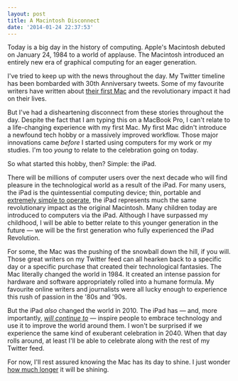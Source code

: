 ```yaml
---
layout: post
title: A Macintosh Disconnect
date: '2014-01-24 22:37:53'
---
```


<p>Today is a big day in the history of computing. Apple's Macintosh debuted on January 24, 1984 to a world of applause. The Macintosh introduced an entirely new era of graphical computing for an eager generation.</p>

<p>I've tried to keep up with the news throughout the day. My Twitter timeline has been bombarded with 30th Anniversary tweets. Some of my favourite writers have written about <a href="http://www.macstories.net/stories/my-first-mac/#more-33929">their first Mac</a> and the revolutionary impact it had on their lives.</p>

<p>But I've had a disheartening disconnect from these stories throughout the day. Despite the fact that I am typing this on a MacBook Pro, I can't relate to a life-changing experience with my first Mac. My first Mac didn't introduce a newfound tech hobby or a massively improved workflow. Those major innovations came <em>before</em> I started using computers for my work or my studies. I'm too <em>young</em> to relate to the celebration going on today.</p>

<p>So what started this hobby, then? Simple: the iPad.</p>

<p>There will be millions of computer users over the next decade who will find pleasure in the technological world as a result of the iPad. For many users, the iPad is the quintessential computing device; thin, portable and <a href="http://www.thenewsprint.co//my-niece-and-my-ipad">extremely simple to operate</a>, the iPad represents much the same revolutionary impact as the original Macintosh. Many children today are introduced to computers via the iPad. Although I have surpassed my childhood, I will be able to better relate to this younger generation in the future — we will be the first generation who fully experienced the iPad Revolution.</p>

<p>For some, the Mac was the pushing of the snowball down the hill, if you will. Those great writers on my Twitter feed can all hearken back to a specific day or a specific purchase that created their technological fantasies. The Mac literally changed the world in 1984. It created an intense passion for hardware and software appropriately rolled into a humane formula. My favourite online writers and journalists were all lucky enough to experience this rush of passion in the '80s and '90s.</p>

<p>But the iPad <em>also</em> changed the world in 2010. The iPad has — and, more importantly, <a href="https://www.apple.com/your-verse/"><em>will continue to</em></a> — inspire people to embrace technology and use it to improve the world around them. I won't be surprised if we experience the same kind of exuberant celebration in 2040. When that day rolls around, at least I'll be able to celebrate along with the rest of my Twitter feed.</p>

<p>For now, I'll rest assured knowing the Mac has its day to shine. I just wonder <a href="http://reverttosaved.com/2014/01/24/apple-says-the-mac-will-keep-going-forever-i-just-dont-see-it/">how much longer</a> it will be shining.</p>
